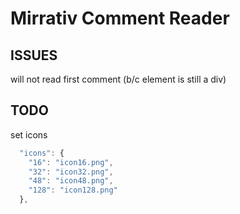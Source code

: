 # Mirrativ Comment Reader

## ISSUES

will not read first comment (b/c element is still a div)

## TODO

set icons

```js
  "icons": {
    "16": "icon16.png",
    "32": "icon32.png",
    "48": "icon48.png",
    "128": "icon128.png"
  },
```
